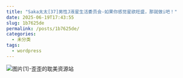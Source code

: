 ```yaml
---
title: "Saka太太[37]男性J液星生活委员会-如果你感觉星欲旺盛，那就做i吧！"
date: 2025-06-19T17:43:55
slug: 1b7625de
permalink: /posts/1b7625de/
categories:
  - 未分类
tags:
  - wordpress
---
```


![图片[1]-歪歪的耽美资源站](/images/wp/1b7625de-877b120c.jpg)

